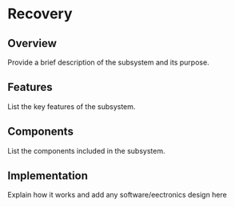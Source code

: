 # Recovery 
## Overview
Provide a brief description of the subsystem and its purpose.

## Features
List the key features of the subsystem.

## Components
List the components included in the subsystem.

## Implementation
Explain how it works and add any software/eectronics design here